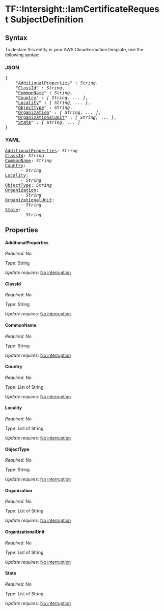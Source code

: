 # TF::Intersight::IamCertificateRequest SubjectDefinition

## Syntax

To declare this entity in your AWS CloudFormation template, use the following syntax:

### JSON

<pre>
{
    "<a href="#additionalproperties" title="AdditionalProperties">AdditionalProperties</a>" : <i>String</i>,
    "<a href="#classid" title="ClassId">ClassId</a>" : <i>String</i>,
    "<a href="#commonname" title="CommonName">CommonName</a>" : <i>String</i>,
    "<a href="#country" title="Country">Country</a>" : <i>[ String, ... ]</i>,
    "<a href="#locality" title="Locality">Locality</a>" : <i>[ String, ... ]</i>,
    "<a href="#objecttype" title="ObjectType">ObjectType</a>" : <i>String</i>,
    "<a href="#organization" title="Organization">Organization</a>" : <i>[ String, ... ]</i>,
    "<a href="#organizationalunit" title="OrganizationalUnit">OrganizationalUnit</a>" : <i>[ String, ... ]</i>,
    "<a href="#state" title="State">State</a>" : <i>[ String, ... ]</i>
}
</pre>

### YAML

<pre>
<a href="#additionalproperties" title="AdditionalProperties">AdditionalProperties</a>: <i>String</i>
<a href="#classid" title="ClassId">ClassId</a>: <i>String</i>
<a href="#commonname" title="CommonName">CommonName</a>: <i>String</i>
<a href="#country" title="Country">Country</a>: <i>
      - String</i>
<a href="#locality" title="Locality">Locality</a>: <i>
      - String</i>
<a href="#objecttype" title="ObjectType">ObjectType</a>: <i>String</i>
<a href="#organization" title="Organization">Organization</a>: <i>
      - String</i>
<a href="#organizationalunit" title="OrganizationalUnit">OrganizationalUnit</a>: <i>
      - String</i>
<a href="#state" title="State">State</a>: <i>
      - String</i>
</pre>

## Properties

#### AdditionalProperties

_Required_: No

_Type_: String

_Update requires_: [No interruption](https://docs.aws.amazon.com/AWSCloudFormation/latest/UserGuide/using-cfn-updating-stacks-update-behaviors.html#update-no-interrupt)

#### ClassId

_Required_: No

_Type_: String

_Update requires_: [No interruption](https://docs.aws.amazon.com/AWSCloudFormation/latest/UserGuide/using-cfn-updating-stacks-update-behaviors.html#update-no-interrupt)

#### CommonName

_Required_: No

_Type_: String

_Update requires_: [No interruption](https://docs.aws.amazon.com/AWSCloudFormation/latest/UserGuide/using-cfn-updating-stacks-update-behaviors.html#update-no-interrupt)

#### Country

_Required_: No

_Type_: List of String

_Update requires_: [No interruption](https://docs.aws.amazon.com/AWSCloudFormation/latest/UserGuide/using-cfn-updating-stacks-update-behaviors.html#update-no-interrupt)

#### Locality

_Required_: No

_Type_: List of String

_Update requires_: [No interruption](https://docs.aws.amazon.com/AWSCloudFormation/latest/UserGuide/using-cfn-updating-stacks-update-behaviors.html#update-no-interrupt)

#### ObjectType

_Required_: No

_Type_: String

_Update requires_: [No interruption](https://docs.aws.amazon.com/AWSCloudFormation/latest/UserGuide/using-cfn-updating-stacks-update-behaviors.html#update-no-interrupt)

#### Organization

_Required_: No

_Type_: List of String

_Update requires_: [No interruption](https://docs.aws.amazon.com/AWSCloudFormation/latest/UserGuide/using-cfn-updating-stacks-update-behaviors.html#update-no-interrupt)

#### OrganizationalUnit

_Required_: No

_Type_: List of String

_Update requires_: [No interruption](https://docs.aws.amazon.com/AWSCloudFormation/latest/UserGuide/using-cfn-updating-stacks-update-behaviors.html#update-no-interrupt)

#### State

_Required_: No

_Type_: List of String

_Update requires_: [No interruption](https://docs.aws.amazon.com/AWSCloudFormation/latest/UserGuide/using-cfn-updating-stacks-update-behaviors.html#update-no-interrupt)

